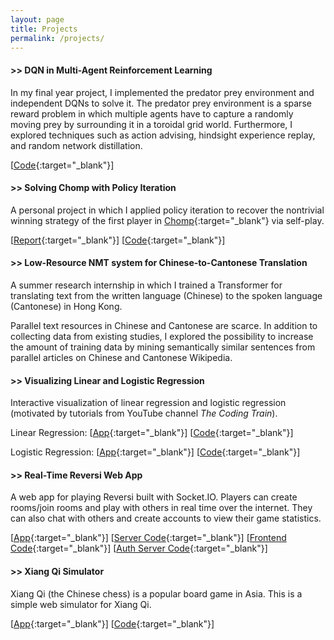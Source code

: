 ```yaml
---
layout: page
title: Projects
permalink: /projects/
---
```


#### >> DQN in Multi-Agent Reinforcement Learning
In my final year project, I implemented the predator prey environment and independent DQNs to solve it. The predator prey environment is a sparse reward problem in which multiple agents have to capture a randomly moving prey by surrounding it in a toroidal grid world. Furthermore, I explored techniques such as action advising, hindsight experience replay, and random network distillation.

[[Code](https://github.com/hughiemak/predator-prey){:target="_blank"}]

#### >> Solving Chomp with Policy Iteration

A personal project in which I applied policy iteration to recover the nontrivial winning strategy of the first player in [Chomp](https://www.math.ucla.edu/~tom/Games/chomp.html){:target="_blank"} via self-play.

[[Report](https://gist.github.com/hughiemak/58bca80976cc3c7dc1dbbafce6fed0f6){:target="_blank"}] [[Code](https://github.com/hughiemak/chomp){:target="_blank"}]



#### >> Low-Resource NMT system for Chinese-to-Cantonese Translation

A summer research internship in which I trained a Transformer for translating text from the written language (Chinese) to the spoken language (Cantonese) in Hong Kong. 

Parallel text resources in Chinese and Cantonese are scarce. In addition to collecting data from existing studies, I explored the possibility to increase the amount of training data by mining semantically similar sentences from parallel articles on Chinese and Cantonese Wikipedia.

#### >> Visualizing Linear and Logistic Regression

Interactive visualization of linear regression and logistic regression (motivated by tutorials from YouTube channel *The Coding Train*).

Linear Regression: [[App](https://hughiemak.github.io/VisualizeLinearRegression/){:target="_blank"}] [[Code](https://github.com/hughiemak/VisualizeLinearRegression){:target="_blank"}]

Logistic Regression: [[App](https://hughiemak.github.io/VisualizeLogisticRegression/){:target="_blank"}] [[Code](https://github.com/hughiemak/VisualizeLogisticRegression){:target="_blank"}]

#### >> Real-Time Reversi Web App

A web app for playing Reversi built with Socket.IO. Players can create rooms/join rooms and play with others in real time over the internet. They can also chat with others and create accounts to view their game statistics.

[[App](https://hughiemak.github.io/reversi/){:target="_blank"}] [[Server Code](https://github.com/hughiemak/reversi-socket-io-server){:target="_blank"}] [[Frontend Code](https://github.com/hughiemak/reversi){:target="_blank"}] [[Auth Server Code](https://github.com/hughiemak/reversi-auth){:target="_blank"}]

#### >> Xiang Qi Simulator
Xiang Qi (the Chinese chess) is a popular board game in Asia. This is a simple web simulator for Xiang Qi.

[[App](https://hughiemak.github.io/xiangqi/){:target="_blank"}] [[Code](https://github.com/hughiemak/xiangqi){:target="_blank"}]
